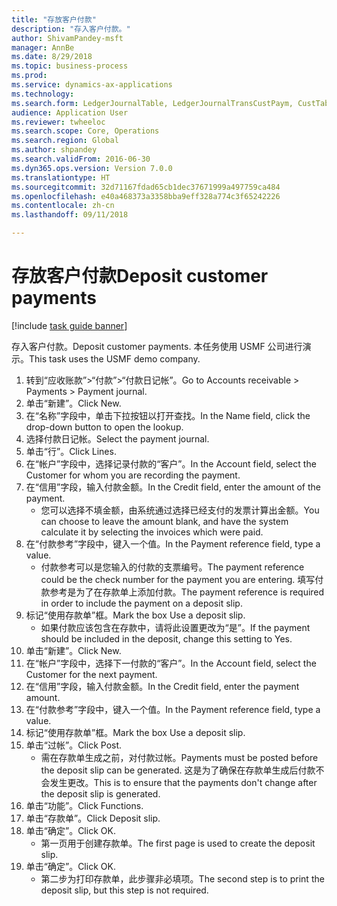 ```yaml
--- 
title: "存放客户付款"
description: "存入客户付款。"
author: ShivamPandey-msft
manager: AnnBe
ms.date: 8/29/2018
ms.topic: business-process
ms.prod: 
ms.service: dynamics-ax-applications
ms.technology: 
ms.search.form: LedgerJournalTable, LedgerJournalTransCustPaym, CustTableLookup
audience: Application User
ms.reviewer: twheeloc
ms.search.scope: Core, Operations
ms.search.region: Global
ms.author: shpandey
ms.search.validFrom: 2016-06-30
ms.dyn365.ops.version: Version 7.0.0
ms.translationtype: HT
ms.sourcegitcommit: 32d71167fdad65cb1dec37671999a497759ca484
ms.openlocfilehash: e40a468373a3358bba9eff328a774c3f65242226
ms.contentlocale: zh-cn
ms.lasthandoff: 09/11/2018

---
```

# <a name="deposit-customer-payments"></a><span data-ttu-id="53d36-103">存放客户付款</span><span class="sxs-lookup"><span data-stu-id="53d36-103">Deposit customer payments</span></span>

[!include [task guide banner](../../includes/task-guide-banner.md)]

<span data-ttu-id="53d36-104">存入客户付款。</span><span class="sxs-lookup"><span data-stu-id="53d36-104">Deposit customer payments.</span></span> <span data-ttu-id="53d36-105">本任务使用 USMF 公司进行演示。</span><span class="sxs-lookup"><span data-stu-id="53d36-105">This task uses the USMF demo company.</span></span>

1. <span data-ttu-id="53d36-106">转到“应收账款”>“付款”>“付款日记帐”。</span><span class="sxs-lookup"><span data-stu-id="53d36-106">Go to Accounts receivable > Payments > Payment journal.</span></span>
2. <span data-ttu-id="53d36-107">单击“新建”。</span><span class="sxs-lookup"><span data-stu-id="53d36-107">Click New.</span></span>
3. <span data-ttu-id="53d36-108">在“名称”字段中，单击下拉按钮以打开查找。</span><span class="sxs-lookup"><span data-stu-id="53d36-108">In the Name field, click the drop-down button to open the lookup.</span></span>
4. <span data-ttu-id="53d36-109">选择付款日记帐。</span><span class="sxs-lookup"><span data-stu-id="53d36-109">Select the payment journal.</span></span> 
5. <span data-ttu-id="53d36-110">单击“行”。</span><span class="sxs-lookup"><span data-stu-id="53d36-110">Click Lines.</span></span>
6. <span data-ttu-id="53d36-111">在“帐户”字段中，选择记录付款的“客户”。</span><span class="sxs-lookup"><span data-stu-id="53d36-111">In the Account field, select the Customer for whom you are recording the payment.</span></span>
7. <span data-ttu-id="53d36-112">在“信用”字段，输入付款金额。</span><span class="sxs-lookup"><span data-stu-id="53d36-112">In the Credit field, enter the amount of the payment.</span></span>
    * <span data-ttu-id="53d36-113">您可以选择不填金额，由系统通过选择已经支付的发票计算出金额。</span><span class="sxs-lookup"><span data-stu-id="53d36-113">You can choose to leave the amount blank, and have the system calculate it by selecting the invoices which were paid.</span></span>  
8. <span data-ttu-id="53d36-114">在“付款参考”字段中，键入一个值。</span><span class="sxs-lookup"><span data-stu-id="53d36-114">In the Payment reference field, type a value.</span></span>
    * <span data-ttu-id="53d36-115">付款参考可以是您输入的付款的支票编号。</span><span class="sxs-lookup"><span data-stu-id="53d36-115">The payment reference could be the check number for the payment you are entering.</span></span> <span data-ttu-id="53d36-116">填写付款参考是为了在存款单上添加付款。</span><span class="sxs-lookup"><span data-stu-id="53d36-116">The payment reference is required in order to include the payment on a deposit slip.</span></span>  
9. <span data-ttu-id="53d36-117">标记“使用存款单”框。</span><span class="sxs-lookup"><span data-stu-id="53d36-117">Mark the box Use a deposit slip.</span></span>
    * <span data-ttu-id="53d36-118">如果付款应该包含在存款中，请将此设置更改为“是”。</span><span class="sxs-lookup"><span data-stu-id="53d36-118">If the payment should be included in the deposit, change this setting to Yes.</span></span>  
10. <span data-ttu-id="53d36-119">单击“新建”。</span><span class="sxs-lookup"><span data-stu-id="53d36-119">Click New.</span></span>
11. <span data-ttu-id="53d36-120">在“帐户”字段中，选择下一付款的“客户”。</span><span class="sxs-lookup"><span data-stu-id="53d36-120">In the Account field, select the Customer for the next payment.</span></span>
12. <span data-ttu-id="53d36-121">在“信用”字段，输入付款金额。</span><span class="sxs-lookup"><span data-stu-id="53d36-121">In the Credit field, enter the payment amount.</span></span>
13. <span data-ttu-id="53d36-122">在“付款参考”字段中，键入一个值。</span><span class="sxs-lookup"><span data-stu-id="53d36-122">In the Payment reference field, type a value.</span></span>
14. <span data-ttu-id="53d36-123">标记“使用存款单”框。</span><span class="sxs-lookup"><span data-stu-id="53d36-123">Mark the box Use a deposit slip.</span></span>
15. <span data-ttu-id="53d36-124">单击“过帐”。</span><span class="sxs-lookup"><span data-stu-id="53d36-124">Click Post.</span></span>
    * <span data-ttu-id="53d36-125">需在存款单生成之前，对付款过帐。</span><span class="sxs-lookup"><span data-stu-id="53d36-125">Payments must be posted before the deposit slip can be generated.</span></span> <span data-ttu-id="53d36-126">这是为了确保在存款单生成后付款不会发生更改。</span><span class="sxs-lookup"><span data-stu-id="53d36-126">This is to ensure that the payments don't change after the deposit slip is generated.</span></span>  
16. <span data-ttu-id="53d36-127">单击“功能”。</span><span class="sxs-lookup"><span data-stu-id="53d36-127">Click Functions.</span></span>
17. <span data-ttu-id="53d36-128">单击“存款单”。</span><span class="sxs-lookup"><span data-stu-id="53d36-128">Click Deposit slip.</span></span>
18. <span data-ttu-id="53d36-129">单击“确定”。</span><span class="sxs-lookup"><span data-stu-id="53d36-129">Click OK.</span></span>
    * <span data-ttu-id="53d36-130">第一页用于创建存款单。</span><span class="sxs-lookup"><span data-stu-id="53d36-130">The first page is used to create the deposit slip.</span></span>  
19. <span data-ttu-id="53d36-131">单击“确定”。</span><span class="sxs-lookup"><span data-stu-id="53d36-131">Click OK.</span></span>
    * <span data-ttu-id="53d36-132">第二步为打印存款单，此步骤非必填项。</span><span class="sxs-lookup"><span data-stu-id="53d36-132">The second step is to print the deposit slip, but this step is not required.</span></span>  



